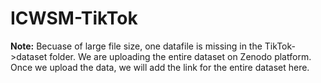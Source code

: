 # ICWSM-TikTok

**Note:** Becuase of large file size, one datafile is missing in the TikTok->dataset folder. We are uploading the entire dataset on Zenodo platform. Once we upload the data, we will add the link for the entire dataset here.

